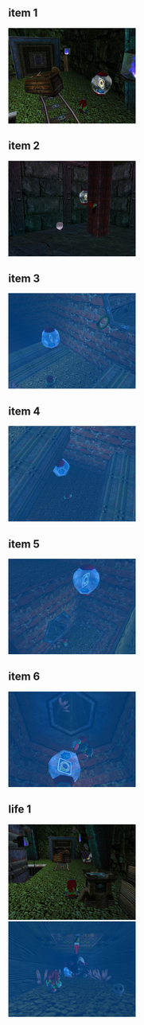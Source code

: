 <style>img{width:256px;display:inline;}</style>
## item 1
![](./AquaticMine/item-1-1.png)

## item 2
![](./AquaticMine/item-2-1.png)

## item 3
![](./AquaticMine/item-3-1.png)

## item 4
![](./AquaticMine/item-4-1.png)

## item 5
![](./AquaticMine/item-5-1.png)

## item 6
![](./AquaticMine/item-6-1.png)

## life 1
![](./AquaticMine/life-1-1.png)
![](./AquaticMine/life-1-2.png)

